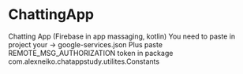 # ChattingApp
Chatting App (Firebase in app massaging, kotlin)
You need to paste in project your -> google-services.json
Plus paste REMOTE_MSG_AUTHORIZATION token in package com.alexneiko.chatappstudy.utilites.Constants
